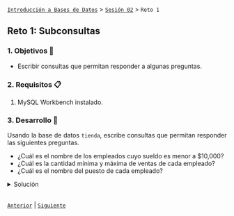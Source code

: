 [`Introducción a Bases de Datos`](../../Readme.md) > [`Sesión 02`](../Readme.md) > `Reto 1`
	
## Reto 1: Subconsultas

<div style="text-align: justify;">

### 1. Objetivos :dart:

- Escribir consultas que permitan responder a algunas preguntas.

### 2. Requisitos :clipboard:

1. MySQL Workbench instalado.

### 3. Desarrollo :rocket:

Usando la base de datos `tienda`, escribe consultas que permitan responder las siguientes preguntas.

- ¿Cuál es el nombre de los empleados cuyo sueldo es menor a $10,000?
- ¿Cuál es la cantidad mínima y máxima de ventas de cada empleado?
- ¿Cuál es el nombre del puesto de cada empleado?

<details><summary>Solución</summary>
<p>

- ¿Cuál es el nombre de los empleados cuyo sueldo es menor a $10,000?

   ```sql
   SELECT nombre, apellido_paterno
   FROM empleado
   WHERE id_puesto IN
	(SELECT id_puesto
         FROM puesto
         WHERE salario > 10000);
   ```
   
   ![imagen](imagenes/s2wr41.png)

- ¿Cuál es la cantidad mínima y máxima de ventas de cada empleado?

   ```sql
   SELECT id_empleado, min(total_ventas), max(total_ventas)
   FROM
	(SELECT clave, id_empleado, count(*) total_ventas
         FROM venta
         GROUP BY clave, id_empleado) AS sq
   GROUP BY id_empleado;
   ```
   
   ![imagen](imagenes/s2wr42.png)
   
- ¿Cuál es el nombre del puesto de cada empleado?

   ```sql
   SELECT nombre, apellido_paterno, (SELECT nombre FROM puesto WHERE id_puesto = e.id_puesto)
   FROM empleado AS e;
   ```
   ![imagen](imagenes/s2wr43.png)
</p>
</details> 

<br/>

[`Anterior`](../Ejemplo-04/Readme.md) | [`Siguiente`](../Readme.md#3-proyecto-hammer)            

</div>
